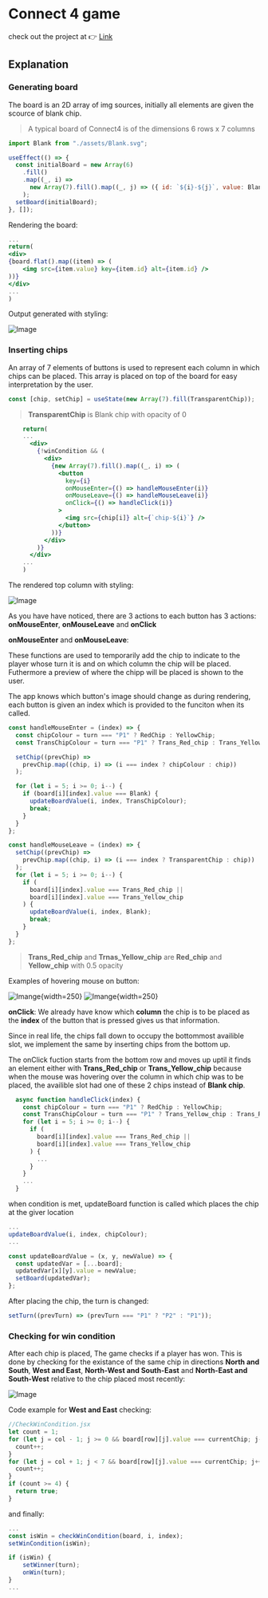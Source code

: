 # Connect 4 game

check out the project at 👉 [Link](https://common11.github.io/Connect4/)

## Explanation

### Generating board

The board is an 2D array of img sources, initially all elements are given the scource of blank chip.

> A typical board of Connect4 is of the dimensions 6 rows x 7 columns

```jsx
import Blank from "./assets/Blank.svg";
```

```jsx
useEffect(() => {
  const initialBoard = new Array(6)
    .fill()
    .map((_, i) =>
      new Array(7).fill().map((_, j) => ({ id: `${i}-${j}`, value: Blank }))
    );
  setBoard(initialBoard);
}, []);
```

Rendering the board:

```jsx
...
return(
<div>
{board.flat().map((item) => (
    <img src={item.value} key={item.id} alt={item.id} />
))}
</div>
...
)
```

Output generated with styling:

![Image](/public/board.png)

### Inserting chips

An array of 7 elements of buttons is used to represent each column in which chips can be placed.
This array is placed on top of the board for easy interpretation by the user.

```jsx
const [chip, setChip] = useState(new Array(7).fill(TransparentChip));
```

> **TransparentChip** is Blank chip with opacity of 0

```jsx
    return(
    ...
      <div>
        {!winCondition && (
          <div>
            {new Array(7).fill().map((_, i) => (
              <button
                key={i}
                onMouseEnter={() => handleMouseEnter(i)}
                onMouseLeave={() => handleMouseLeave(i)}
                onClick={() => handleClick(i)}
              >
                <img src={chip[i]} alt={`chip-${i}`} />
              </button>
            ))}
          </div>
        )}
      </div>
    ...
    )
```

The rendered top column with styling:

![Image](/public/topColumn.png)

As you have have noticed, there are 3 actions to each button has 3 actions: **onMouseEnter**, **onMouseLeave** and **onClick**

**onMouseEnter** and **onMouseLeave**:

These functions are used to temporarily add the chip to indicate to the player whose turn it is and on which column the chip will be placed. Futhermore a preview of where the chipp will be placed is shown to the user.

The app knows which button's image should change as during rendering, each button is given an index which is provided to the funciton when its called.

```jsx
const handleMouseEnter = (index) => {
  const chipColour = turn === "P1" ? RedChip : YellowChip;
  const TransChipColour = turn === "P1" ? Trans_Red_chip : Trans_Yellow_chip;

  setChip((prevChip) =>
    prevChip.map((chip, i) => (i === index ? chipColour : chip))
  );

  for (let i = 5; i >= 0; i--) {
    if (board[i][index].value === Blank) {
      updateBoardValue(i, index, TransChipColour);
      break;
    }
  }
};

const handleMouseLeave = (index) => {
  setChip((prevChip) =>
    prevChip.map((chip, i) => (i === index ? TransparentChip : chip))
  );
  for (let i = 5; i >= 0; i--) {
    if (
      board[i][index].value === Trans_Red_chip ||
      board[i][index].value === Trans_Yellow_chip
    ) {
      updateBoardValue(i, index, Blank);
      break;
    }
  }
};
```

> **Trans_Red_chip** and **Trnas_Yellow_chip** are **Red_chip** and **Yellow_chip** with 0.5 opacity

Examples of hovering mouse on button:

![Imange](/public/hoverChipEx1.png){width=250} ![Imange](/public/hoverChipEx2.png){width=250}

**onClick**:
We already have know which **column** the chip is to be placed as the **index** of the button that is pressed gives us that information.

Since in real life, the chips fall down to occupy the bottommost availible slot, we implement the same by inserting chips from the bottom up.

The onClick fuction starts from the bottom row and moves up uptil it finds an element either with **Trans_Red_chip** or **Trans_Yellow_chip** because when the mouse was hovering over the column in which chip was to be placed, the availible slot had one of these 2 chips instead of **Blank chip**.

```jsx
  async function handleClick(index) {
    const chipColour = turn === "P1" ? RedChip : YellowChip;
    const TransChipColour = turn === "P1" ? Trans_Yellow_chip : Trans_Red_chip;
    for (let i = 5; i >= 0; i--) {
      if (
        board[i][index].value === Trans_Red_chip ||
        board[i][index].value === Trans_Yellow_chip
      ) {
        ...
      }
    }
    ...
  }
```

when condition is met, updateBoard function is called which places the chip at the giver location

```jsx
...
updateBoardValue(i, index, chipColour);
...
```

```jsx
const updateBoardValue = (x, y, newValue) => {
  const updatedVar = [...board];
  updatedVar[x][y].value = newValue;
  setBoard(updatedVar);
};
```

After placing the chip, the turn is changed:

```jsx
setTurn((prevTurn) => (prevTurn === "P1" ? "P2" : "P1"));
```

### Checking for win condition

After each chip is placed, The game checks if a player has won. This is done by checking for the existance of the same chip in directions **North and South**, **West and East**, **North-West and South-East** and **North-East and South-West** relative to the chip placed most recently:

![Image](/public/CheckExample.png)

Code example for **West and East** checking:

```jsx
//CheckWinCondition.jsx
let count = 1;
for (let j = col - 1; j >= 0 && board[row][j].value === currentChip; j--) {
  count++;
}
for (let j = col + 1; j < 7 && board[row][j].value === currentChip; j++) {
  count++;
}
if (count >= 4) {
  return true;
}
```

and finally:

```jsx
...
const isWin = checkWinCondition(board, i, index);
setWinCondition(isWin);

if (isWin) {
    setWinner(turn);
    onWin(turn);
}
...
```
